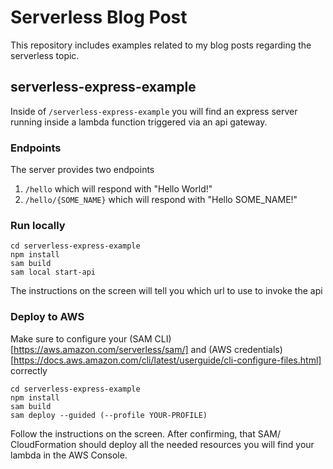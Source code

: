 # Serverless Blog Post
This repository includes examples related to my blog posts regarding the serverless topic.

## serverless-express-example
Inside of `/serverless-express-example` you will find an express server running inside a lambda function triggered via an api gateway.

### Endpoints
The server provides two endpoints
1. `/hello` which will respond with "Hello World!"
2. `/hello/{SOME_NAME}` which will respond with "Hello SOME_NAME!"

### Run locally
```
cd serverless-express-example
npm install
sam build
sam local start-api
``` 
The instructions on the screen will tell you which url to use to invoke the api

### Deploy to AWS
Make sure to configure your (SAM CLI)[https://aws.amazon.com/serverless/sam/] and (AWS credentials)[https://docs.aws.amazon.com/cli/latest/userguide/cli-configure-files.html] correctly

```
cd serverless-express-example
npm install
sam build
sam deploy --guided (--profile YOUR-PROFILE)
``` 

Follow the instructions on the screen.
After confirming, that SAM/ CloudFormation should deploy all the needed resources you will find your lambda in the AWS Console.
